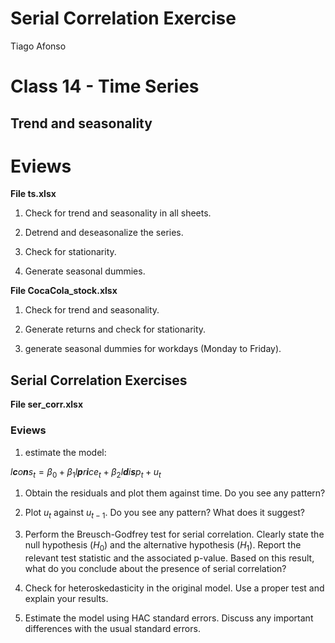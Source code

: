 # Serial Correlation Exercise
Tiago Afonso

# Class 14 - Time Series

## Trend and seasonality

# Eviews

**File ts.xlsx**

1.  Check for trend and seasonality in all sheets.

2.  Detrend and deseasonalize the series.

3.  Check for stationarity.

4.  Generate seasonal dummies.

**File CocaCola_stock.xlsx**

1.  Check for trend and seasonality.

2.  Generate returns and check for stationarity.

3.  generate seasonal dummies for workdays (Monday to Friday).

## Serial Correlation Exercises

**File ser_corr.xlsx**

### Eviews

1.  estimate the model:

*l**c**o**n**s*<sub>*t*</sub> = *β*<sub>0</sub> + *β*<sub>1</sub>*l**p**r**i**ce*<sub>*t*</sub> + *β*<sub>2</sub>*l**d**i**s**p*<sub>*t*</sub> + *u*<sub>*t*</sub>

1.  Obtain the residuals and plot them against time. Do you see any
    pattern?

2.  Plot *u*<sub>*t*</sub> against *u*<sub>*t* − 1</sub>. Do you see any
    pattern? What does it suggest?

3.  Perform the Breusch-Godfrey test for serial correlation. Clearly
    state the null hypothesis (*H*<sub>0</sub>) and the alternative
    hypothesis (*H*<sub>1</sub>). Report the relevant test statistic and
    the associated p-value. Based on this result, what do you conclude
    about the presence of serial correlation?

4.  Check for heteroskedasticity in the original model. Use a proper
    test and explain your results.

5.  Estimate the model using HAC standard errors. Discuss any important
    differences with the usual standard errors.



